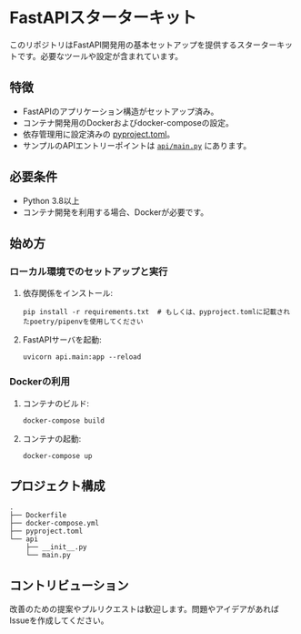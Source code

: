 # FastAPIスターターキット

このリポジトリはFastAPI開発用の基本セットアップを提供するスターターキットです。必要なツールや設定が含まれています。

## 特徴
- FastAPIのアプリケーション構造がセットアップ済み。
- コンテナ開発用のDockerおよびdocker-composeの設定。
- 依存管理用に設定済みの [pyproject.toml](pyproject.toml:1)。
- サンプルのAPIエントリーポイントは [`api/main.py`](api/main.py:1) にあります。

## 必要条件
- Python 3.8以上
- コンテナ開発を利用する場合、Dockerが必要です。

## 始め方

### ローカル環境でのセットアップと実行
1. 依存関係をインストール:
   ```
   pip install -r requirements.txt  # もしくは、pyproject.tomlに記載されたpoetry/pipenvを使用してください
   ```
2. FastAPIサーバを起動:
   ```
   uvicorn api.main:app --reload
   ```

### Dockerの利用
1. コンテナのビルド:
   ```
   docker-compose build
   ```
2. コンテナの起動:
   ```
   docker-compose up
   ```

## プロジェクト構成

```
.
├── Dockerfile
├── docker-compose.yml
├── pyproject.toml
└── api
    ├── __init__.py
    └── main.py
```

## コントリビューション

改善のための提案やプルリクエストは歓迎します。問題やアイデアがあればIssueを作成してください。